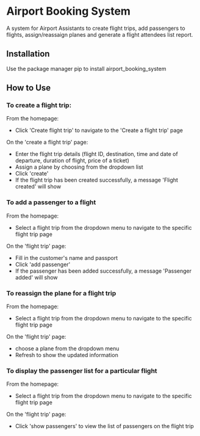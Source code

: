 # Airport Booking System
A system for Airport Assistants to create flight trips, add passengers to flights, assign/reassaign planes and generate a flight attendees list report.

## Installation
Use the package manager pip to install airport_booking_system

## How to Use
### To create a flight trip:

From the homepage:
* Click 'Create flight trip' to navigate to the 'Create a flight trip' page

On the 'create a flight trip' page:
* Enter the flight trip details (flight ID, destination, time and date of departure, duration of flight, price of a ticket)
* Assign a plane by choosing from the dropdown list
* Click 'create'
* If the flight trip has been created successfully, a message 'Flight created' will show

### To add a passenger to a flight

From the homepage:
* Select a flight trip from the dropdown menu to navigate to the specific flight trip page

On the 'flight trip' page:
* Fill in the customer's name and passport
* Click 'add passenger'
* If the passenger has been added successfully, a message 'Passenger added' will show

### To reassign the plane for a flight trip

From the homepage:
* Select a flight trip from the dropdown menu to navigate to the specific flight trip page

On the 'flight trip' page:
*  choose a plane from the dropdown menu
* Refresh to show the updated information

### To display the passenger list for a particular flight

From the homepage:
* Select a flight trip from the dropdown menu to navigate to the specific flight trip page

On the 'flight trip' page:
* Click 'show passengers' to view the list of passengers on the flight trip
